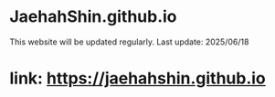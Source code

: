 # JaehahShin.github.io
This website will be updated regularly. 
Last update: 2025/06/18
# link: https://jaehahshin.github.io
